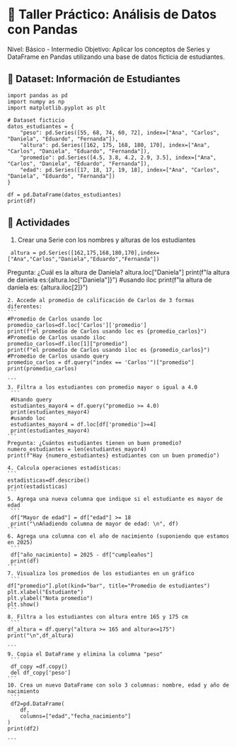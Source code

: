 # 🧪 Taller Práctico: Análisis de Datos con Pandas
Nivel: Básico - Intermedio
Objetivo: Aplicar los conceptos de Series y DataFrame en Pandas utilizando una base de datos ficticia de estudiantes.

## 📁 Dataset: Información de Estudiantes
 
```
import pandas as pd
import numpy as np
import matplotlib.pyplot as plt

# Dataset ficticio
datos_estudiantes = {
    "peso": pd.Series([55, 68, 74, 60, 72], index=["Ana", "Carlos", "Daniela", "Eduardo", "Fernanda"]),
    "altura": pd.Series([162, 175, 168, 180, 170], index=["Ana", "Carlos", "Daniela", "Eduardo", "Fernanda"]),
    "promedio": pd.Series([4.5, 3.8, 4.2, 2.9, 3.5], index=["Ana", "Carlos", "Daniela", "Eduardo", "Fernanda"]),
    "edad": pd.Series([17, 18, 17, 19, 18], index=["Ana", "Carlos", "Daniela", "Eduardo", "Fernanda"])
}

df = pd.DataFrame(datos_estudiantes)
print(df)
```
## 🧩 Actividades
1. Crear una Serie con los nombres y alturas de los estudiantes
```
 altura = pd.Series([162,175,168,180,170],index=["Ana","Carlos","Daniela","Eduardo","Fernanda"])
```
Pregunta: ¿Cuál es la altura de Daniela?
altura.loc["Daniela"]
print(f"la altura de daniela es:{altura.loc["Daniela"]}")
#usando iloc
print(f"la altura de daniela es: {altura.iloc[2]}")
````
2. Accede al promedio de calificación de Carlos de 3 formas diferentes:
```
#Promedio de Carlos usando loc
promedio_carlos=df.loc['Carlos']['promedio']
print(f"el promedio de Carlos usando loc es {promedio_carlos}")
#Promedio de Carlos usando iloc
promedio_carlos=df.iloc[1]["promedio"]
print(f"el promedio de Carlos usando iloc es {promedio_carlos}")
#Promedio de Carlos usando query
promedio_carlos = df.query("index == 'Carlos'")["promedio"]
print(promedio_carlos)

```
3. Filtra a los estudiantes con promedio mayor o igual a 4.0
 ```
 #Usando query
 estudiantes_mayor4 = df.query("promedio >= 4.0)
 print(estudiantes_mayor4)
 #usando loc
 estudiantes_mayor4 = df.loc[df['promedio']>=4]
 print(estudiantes_mayor4)
```
Pregunta: ¿Cuántos estudiantes tienen un buen promedio?
numero_estudiantes = len(estudiantes_mayor4)
print(f"Hay {numero_estudiantes} estudiantes con un buen promedio")

4. Calcula operaciones estadísticas:
```
estadisticas=df.describe()
print(estadisticas)
```
5. Agrega una nueva columna que indique si el estudiante es mayor de edad
 ```
 df["Mayor de edad"] = df["edad"] >= 18
 print("\nAñadiendo columna de mayor de edad: \n", df)
```
6. Agrega una columna con el año de nacimiento (suponiendo que estamos en 2025)
 ```
 df["año_nacimiento] = 2025 - df["cumpleaños"]
 print(df)
```
7. Visualiza los promedios de los estudiantes en un gráfico
 ```
df["promedio"].plot(kind="bar", title="Promedio de estudiantes")
plt.xlabel("Estudiante")
plt.ylabel("Nota promedio")
plt.show()
```
8. Filtra a los estudiantes con altura entre 165 y 175 cm
 ```
df_altura = df.query("altura >= 165 and altura<=175")
print("\n",df_altura)
 
```
9. Copia el DataFrame y elimina la columna "peso"
 ```
 df_copy =df.copy()
 del df_copy['peso']
```
10. Crea un nuevo DataFrame con solo 3 columnas: nombre, edad y año de nacimiento
 ```
 df2=pd.DataFrame(
    df,
    columns=["edad","fecha_nacimiento"]
)
print(df2)
 
```